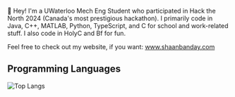 👋 Hey! I'm a UWaterloo Mech Eng Student who participated in Hack the North 2024 (Canada's most prestigious hackathon). I primarily code in Java, C++, MATLAB, Python, TypeScript, and C for school and work-related stuff. I also code in HolyC and Bf for fun.

Feel free to check out my website, if you want: www.shaanbanday.com

## Programming Languages
![Top Langs](https://github-readme-stats.vercel.app/api/top-langs/?username=shaanbanday&layout=pie&langs_count=8&theme=vue)
